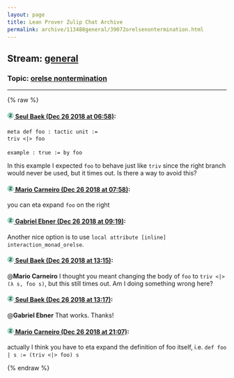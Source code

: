 ```yaml
---
layout: page
title: Lean Prover Zulip Chat Archive 
permalink: archive/113488general/39072orelsenontermination.html
---
```


## Stream: [general](index.html)
### Topic: [orelse nontermination](39072orelsenontermination.html)

---


{% raw %}
#### [![Click to go to Zulip](../../assets/img/zulip2.png) Seul Baek (Dec 26 2018 at 06:58)](https://leanprover.zulipchat.com/#narrow/stream/113488-general/topic/orelse%20nontermination/near/152538868):
```
meta def foo : tactic unit :=
triv <|> foo

example : true := by foo
```
In this example I expected `foo` to behave just like `triv` since the right branch would never be used, but it times out. Is there a way to avoid this?

#### [![Click to go to Zulip](../../assets/img/zulip2.png) Mario Carneiro (Dec 26 2018 at 07:58)](https://leanprover.zulipchat.com/#narrow/stream/113488-general/topic/orelse%20nontermination/near/152540454):
you can eta expand `foo` on the right

#### [![Click to go to Zulip](../../assets/img/zulip2.png) Gabriel Ebner (Dec 26 2018 at 09:19)](https://leanprover.zulipchat.com/#narrow/stream/113488-general/topic/orelse%20nontermination/near/152542912):
Another nice option is to use `local attribute [inline] interaction_monad_orelse`.

#### [![Click to go to Zulip](../../assets/img/zulip2.png) Seul Baek (Dec 26 2018 at 13:15)](https://leanprover.zulipchat.com/#narrow/stream/113488-general/topic/orelse%20nontermination/near/152550157):
@**Mario Carneiro**  I thought you meant changing the body of `foo` to `triv <|> (λ s, foo s)`, but this still times out. Am I doing something wrong here?

#### [![Click to go to Zulip](../../assets/img/zulip2.png) Seul Baek (Dec 26 2018 at 13:17)](https://leanprover.zulipchat.com/#narrow/stream/113488-general/topic/orelse%20nontermination/near/152550222):
@**Gabriel Ebner**  That works. Thanks!

#### [![Click to go to Zulip](../../assets/img/zulip2.png) Mario Carneiro (Dec 26 2018 at 21:07)](https://leanprover.zulipchat.com/#narrow/stream/113488-general/topic/orelse%20nontermination/near/152569135):
actually I think you have to eta expand the definition of foo itself, i.e. `def foo | s := (triv <|> foo) s`


{% endraw %}
